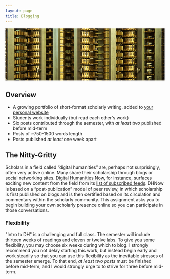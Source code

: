 ```yaml
---
layout: page
title: Blogging
---
```


![Detail of Charles Babbage's difference engine](/images/4917215160_85bfa9e75c_b-Banner.jpg)

## Overview

+ A growing portfolio of short-format scholarly writing, added to [your personal website](/assignments/domain/)
+ Students work individually (but read each other's work)
+ Six posts contributed through the semester, with *at least two* published before mid-term
+ Posts of ~750-1500 words length
+ Posts published *at least* one week apart

## The Nitty-Gritty

Scholars in a field called “digital humanities” are, perhaps not surprisingly, often very active online. Many share their scholarship through blogs or social networking sites. [Digital Humanities Now](https://digitalhumanitiesnow.org/), for instance, surfaces exciting new content from the field from its [list of subscribed feeds](https://digitalhumanitiesnow.org/subscribed-feeds/). DHNow is based on a “post-publication” model of peer review, in which scholarship is first published on blogs and is then certified based on its circulation and commentary within the scholarly community. This assignment asks you to begin building your own scholarly presence online so you can participate in those conversations.

### Flexibility

"Intro to DH" is a challenging and full class. The semester will include thirteen weeks of readings and eleven or twelve labs. To give you some flexibility, you may choose six weeks during which to blog. I strongly recommend you not delay starting this work, but instead begin early and work steadily so that you can use this flexibility as the inevitable stresses of the semester emerge. To that end, *at least two posts* must be finished before mid-term, and I would strongly urge to to strive for three before mid-term.